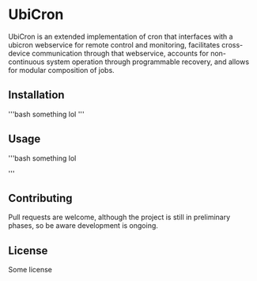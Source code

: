 # UbiCron

UbiCron is an extended implementation of cron that interfaces with a ubicron webservice for remote control and monitoring, facilitates cross-device communication through that webservice, accounts for non-continuous system operation through programmable recovery, and allows for modular composition of jobs.

## Installation

'''bash
something lol
'''

## Usage

'''bash
something lol

'''

## Contributing

Pull requests are welcome, although the project is still in preliminary phases, so be aware development is ongoing.

## License

Some license